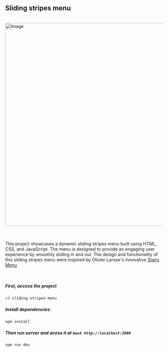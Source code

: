 ## Sliding stripes menu

</br>

<img src="https://github.com/fernanda-freitas/sliding-stripes-menu/assets/33285862/5fe4c8aa-2d10-4d1e-bc7f-2682b41adb5a" alt="Image" width="650">

</br>
</br>
</br>

This project showcases a dynamic sliding stripes menu built using HTML, CSS, and JavaScript. The menu is designed to provide an engaging user experience by smoothly sliding in and out.
The design and functionality of this sliding stripes menu were inspired by Olivier Larose's innovative <a href="https://blog.olivierlarose.com/demos/sliding-stairs-menu" target="_blank">Stairs Menu</a>

</br>

##### First, access the project
```bash
cd sliding-stripes-menu
```

##### Install dependencies:
```bash
npm install
```

##### Then run server and acess it at ```bash http://localhost:3000```
```bash
npm run dev
```
